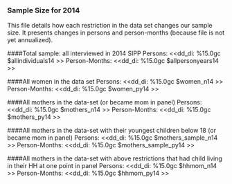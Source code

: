 ### Sample Size for 2014


This file details how each restriction in the data set changes our sample size. It presents changes in persons and person-months (because file is not yet annualized).

####Total sample: all interviewed in 2014 SIPP
Persons: <<dd_di: %15.0gc $allindividuals14 >>
Person-Months: <<dd_di: %15.0gc $allpersonyears14 >>


####All women in the data set
Persons: <<dd_di: %15.0gc $women_n14 >>
Person-Months: <<dd_di: %15.0gc $women_py14 >>

####All mothers in the data-set (or became mom in panel)
Persons: <<dd_di: %15.0gc $mothers_n14 >>
Person-Months: <<dd_di: %15.0gc $mothers_py14 >>

####All mothers in the data-set with their youngest children below 18 (or became mom in panel)
Persons: <<dd_di: %15.0gc $mothers_sample_n14 >>
Person-Months: <<dd_di: %15.0gc $mothers_sample_py14 >>

####All mothers in the data-set with above restrictions that had child living in their HH at one point in panel
Persons: <<dd_di: %15.0gc $hhmom_n14 >>
Person-Months: <<dd_di: %15.0gc $hhmom_py14 >>

